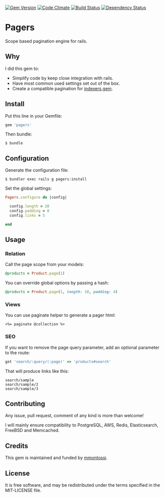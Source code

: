 [![Gem Version](https://badge.fury.io/rb/pagers.svg)](http://badge.fury.io/rb/pagers)
[![Code Climate](https://codeclimate.com/github/mmontossi/pagers/badges/gpa.svg)](https://codeclimate.com/github/mmontossi/pagers)
[![Build Status](https://travis-ci.org/mmontossi/pagers.svg)](https://travis-ci.org/mmontossi/pagers)
[![Dependency Status](https://gemnasium.com/mmontossi/pagers.svg)](https://gemnasium.com/mmontossi/pagers)

# Pagers

Scope based pagination engine for rails.

## Why

I did this gem to:

- Simplify code by keep close integration with rails.
- Have most common used settings set out of the box.
- Create a compatible pagination for [indexers gem](https://github.com/mmontossi/indexers).

## Install

Put this line in your Gemfile:
```ruby
gem 'pagers'
```

Then bundle:
```
$ bundle
```

## Configuration

Generate the configuration file:
```
$ bundler exec rails g pagers:install
```

Set the global settings:
```ruby
Pagers.configure do |config|

  config.length = 20
  config.padding = 0
  config.links = 5

end
```

## Usage

### Relation

Call the page scope from your models:
```ruby
@products = Product.page(1)
```

You can override global options by passing a hash:
```ruby
@products = Product.page(1, length: 10, padding: 4)
```

### Views

You can use paginate helper to generate a pager html:
```erb
<%= paginate @collection %>
```

### SEO

If you want to remove the page query parameter, add an optional parameter to the route:
```ruby
get 'search/:query/(:page)' => 'products#search'
```

That will produce links like this:
```
search/sample
search/sample/2
search/sample/3
```

## Contributing

Any issue, pull request, comment of any kind is more than welcome!

I will mainly ensure compatibility to PostgreSQL, AWS, Redis, Elasticsearch, FreeBSD and Memcached. 

## Credits

This gem is maintained and funded by [mmontossi](https://github.com/mmontossi).

## License

It is free software, and may be redistributed under the terms specified in the MIT-LICENSE file.

